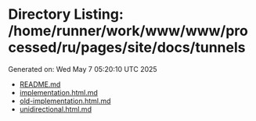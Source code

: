 # Directory Listing: /home/runner/work/www/www/processed/ru/pages/site/docs/tunnels
Generated on: Wed May  7 05:20:10 UTC 2025

- [README.md](README.md)
- [implementation.html.md](implementation.html.md)
- [old-implementation.html.md](old-implementation.html.md)
- [unidirectional.html.md](unidirectional.html.md)
